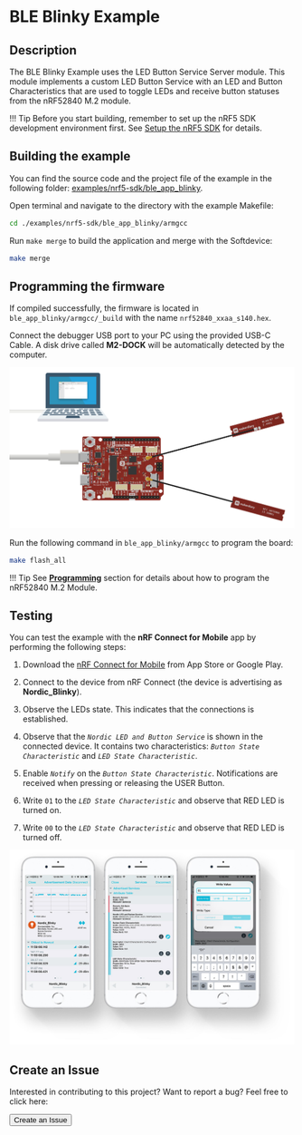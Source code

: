 # BLE Blinky Example

## Description

The BLE Blinky Example uses the LED Button Service Server module. This module implements a custom LED Button Service with an LED and Button Characteristics that are used to toggle LEDs and receive button statuses from the nRF52840 M.2 module.

!!! Tip
	Before you start building, remember to set up the nRF5 SDK development environment first. See [Setup the nRF5 SDK](../setup.md) for details.

## Building the example

You can find the source code and the project file of the example in the following folder: [examples/nrf5-sdk/ble_app_blinky](https://github.com/makerdiary/nrf52840-m2-devkit/tree/master/examples/nrf5-sdk/ble_app_blinky).

Open terminal and navigate to the directory with the example Makefile:

``` sh
cd ./examples/nrf5-sdk/ble_app_blinky/armgcc
```

Run `make merge` to build the application and merge with the Softdevice:

``` sh
make merge
```

## Programming the firmware

If compiled successfully, the firmware is located in `ble_app_blinky/armgcc/_build` with the name `nrf52840_xxaa_s140.hex`.

Connect the debugger USB port to your PC using the provided USB-C Cable. A disk drive called **M2-DOCK** will be automatically detected by the computer.

![](../assets/images/programming-firmware.png)


Run the following command in `ble_app_blinky/armgcc` to program the board:

``` sh
make flash_all
```

!!! Tip
	See **[Programming](../../programming.md)** section for details about how to program the nRF52840 M.2 Module.

## Testing

You can test the example with the **nRF Connect for Mobile** app by performing the following steps:

1. Download the [nRF Connect for Mobile](https://www.nordicsemi.com/Software-and-tools/Development-Tools/nRF-Connect-for-mobile) from App Store or Google Play.

2. Connect to the device from nRF Connect (the device is advertising as **Nordic_Blinky**).

3. Observe the LEDs state. This indicates that the connections is established.

4. Observe that the *`Nordic LED and Button Service`* is shown in the connected device. It contains two characteristics: *`Button State Characteristic`* and *`LED State Characteristic`*.

5. Enable *`Notify`* on the *`Button State Characteristic`*. Notifications are received when pressing or releasing the USER Button.

6. Write `01` to the *`LED State Characteristic`* and observe that RED LED is turned on.

7. Write `00` to the *`LED State Characteristic`* and observe that RED LED is turned off.

[![](assets/images/ble-app-blinky-example.jpg)](assets/images/ble-app-blinky-example.jpg)

## Create an Issue

Interested in contributing to this project? Want to report a bug? Feel free to click here:

<a href="https://github.com/makerdiary/nrf52840-m2-devkit/issues/new?title=nRF5%20SDK-BLE%20Blinky:%20%3Ctitle%3E"><button data-md-color-primary="red-bud"><i class="fa fa-github"></i> Create an Issue</button></a>

